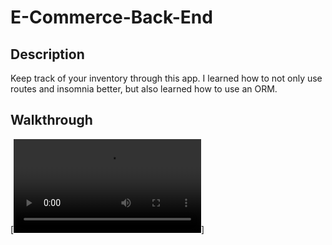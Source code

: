 # E-Commerce-Back-End

## Description

Keep track of your inventory through this app. I learned how to not only use routes and insomnia better, but also learned how to use an ORM.

## Walkthrough

[![Watch the video](./videos/walkthrough_ecommerce.webm)]
